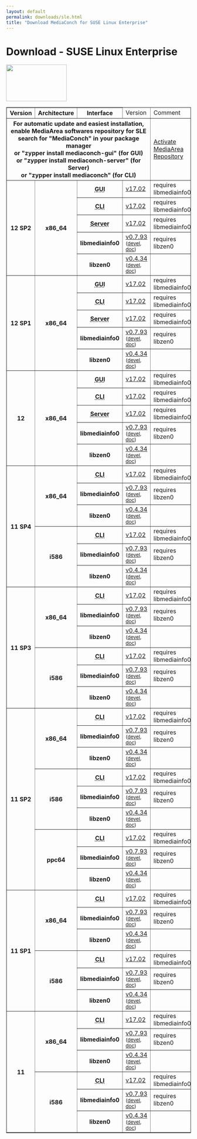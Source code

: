 ```yaml
---
layout: default
permalink: downloads/sle.html
title: "Download MediaConch for SUSE Linux Enterprise"
---
```


# Download - SUSE Linux Enterprise

<img src="/MediaConch/images/Suse.png" width="165" height="100"><br />

<table border="1">
<thead>
<tr class="table-header">
    <th>Version</th>
    <th>Architecture</th>
    <th>Interface</th>
    <td>Version</td>
    <td>Comment</td>
</tr>
</thead>
<tbody>
<tr>
    <th colspan="4">For automatic update and easiest installation, enable MediaArea softwares repository for SLE<br />search for "MediaConch" in your package manager<br />or "zypper install mediaconch-gui" (for GUI)<br /> or "zypper install mediaconch-server" (for Server)<br /> or "zypper install mediaconch" (for CLI)</th>
    <td><a href='/Repos'>Activate MediaArea Repository</a></td>
</tr>

<tr>
    <th rowspan="5" id="12_SP2">12 SP2</th>
    <th rowspan="5" id="12_SP2.x86_64">x86_64</th>
    <th><abbr title="Graphical User Interface">GUI</abbr></th>
    <td><a href="//mediaarea.net/download/binary/mediaconch-gui/17.02/mediaconch-gui-17.02.x86_64.SLE_12_SP2.rpm">v17.02</a></td>
    <td>requires libmediainfo0</td>
</tr>
<tr>
    <th><abbr title="Command Line Interface">CLI</abbr></th>
    <td><a href="//mediaarea.net/download/binary/mediaconch/17.02/mediaconch-17.02.x86_64.SLE_12_SP2.rpm">v17.02</a></td>
    <td>requires libmediainfo0</td>
</tr>
<tr>
    <th><abbr title="Server">Server</abbr></th>
    <td><a href="//mediaarea.net/download/binary/mediaconch-server/17.02/mediaconch-server-17.02.x86_64.SLE_12_SP2.rpm">v17.02</a></td>
    <td>requires libmediainfo0</td>
</tr>
<tr>
    <th>libmediainfo0</th>
    <td><a href="//mediaarea.net/download/binary/libmediainfo0/0.7.93/libmediainfo0-0.7.93.x86_64.SLE_12_SP2.rpm">v0.7.93</a> <small>(<a href="//mediaarea.net/download/binary/libmediainfo0/0.7.93/libmediainfo-devel-0.7.93.x86_64.SLE_12_SP2.rpm">devel</a>, <a href="//mediaarea.net/download/binary/libmediainfo0/0.7.93/libmediainfo-doc-0.7.93.x86_64.SLE_12_SP2.rpm">doc</a>)</small></td>
    <td>requires libzen0</td>
</tr>
<tr>
    <th>libzen0</th>
    <td><a href="//mediaarea.net/download/binary/libzen0/0.4.34/libzen0-0.4.34.x86_64.SLE_12_SP2.rpm">v0.4.34</a> <small>(<a href="//mediaarea.net/download/binary/libzen0/0.4.34/libzen-devel-0.4.34.x86_64.SLE_12_SP2.rpm">devel</a>, <a href="//mediaarea.net/download/binary/libzen0/0.4.34/libzen-doc-0.4.34.x86_64.SLE_12_SP2.rpm">doc</a>)</small></td>
    <td>&nbsp;</td>
</tr>
<tr>
    <th rowspan="5" id="12_SP1">12 SP1</th>
    <th rowspan="5" id="12_SP1.x86_64">x86_64</th>
    <th><abbr title="Graphical User Interface">GUI</abbr></th>
    <td><a href="//mediaarea.net/download/binary/mediaconch-gui/17.02/mediaconch-gui-17.02.x86_64.SLE_12_SP1.rpm">v17.02</a></td>
    <td>requires libmediainfo0</td>
</tr>
<tr>
    <th><abbr title="Command Line Interface">CLI</abbr></th>
    <td><a href="//mediaarea.net/download/binary/mediaconch/17.02/mediaconch-17.02.x86_64.SLE_12_SP1.rpm">v17.02</a></td>
    <td>requires libmediainfo0</td>
</tr>
<tr>
    <th><abbr title="Server">Server</abbr></th>
    <td><a href="//mediaarea.net/download/binary/mediaconch-server/17.02/mediaconch-server-17.02.x86_64.SLE_12_SP1.rpm">v17.02</a></td>
    <td>requires libmediainfo0</td>
</tr>
<tr>
    <th>libmediainfo0</th>
    <td><a href="//mediaarea.net/download/binary/libmediainfo0/0.7.93/libmediainfo0-0.7.93.x86_64.SLE_12_SP1.rpm">v0.7.93</a> <small>(<a href="//mediaarea.net/download/binary/libmediainfo0/0.7.93/libmediainfo-devel-0.7.93.x86_64.SLE_12_SP1.rpm">devel</a>, <a href="//mediaarea.net/download/binary/libmediainfo0/0.7.93/libmediainfo-doc-0.7.93.x86_64.SLE_12_SP1.rpm">doc</a>)</small></td>
    <td>requires libzen0</td>
</tr>
<tr>
    <th>libzen0</th>
    <td><a href="//mediaarea.net/download/binary/libzen0/0.4.34/libzen0-0.4.34.x86_64.SLE_12_SP1.rpm">v0.4.34</a> <small>(<a href="//mediaarea.net/download/binary/libzen0/0.4.34/libzen-devel-0.4.34.x86_64.SLE_12_SP1.rpm">devel</a>, <a href="//mediaarea.net/download/binary/libzen0/0.4.34/libzen-doc-0.4.34.x86_64.SLE_12_SP1.rpm">doc</a>)</small></td>
    <td>&nbsp;</td>
</tr>
<tr>
    <th rowspan="5" id="12">12</th>
    <th rowspan="5" id="12.x86_64">x86_64</th>
    <th><abbr title="Graphical User Interface">GUI</abbr></th>
    <td><a href="//mediaarea.net/download/binary/mediaconch-gui/17.02/mediaconch-gui-17.02.x86_64.SLE_12.rpm">v17.02</a></td>
    <td>requires libmediainfo0</td>
</tr>
<tr>
    <th><abbr title="Command Line Interface">CLI</abbr></th>
    <td><a href="//mediaarea.net/download/binary/mediaconch/17.02/mediaconch-17.02.x86_64.SLE_12.rpm">v17.02</a></td>
    <td>requires libmediainfo0</td>
</tr>
<tr>
    <th><abbr title="Server">Server</abbr></th>
    <td><a href="//mediaarea.net/download/binary/mediaconch-server/17.02/mediaconch-server-17.02.x86_64.SLE_12.rpm">v17.02</a></td>
    <td>requires libmediainfo0</td>
</tr>
<tr>
    <th>libmediainfo0</th>
    <td><a href="//mediaarea.net/download/binary/libmediainfo0/0.7.93/libmediainfo0-0.7.93.x86_64.SLE_12.rpm">v0.7.93</a> <small>(<a href="//mediaarea.net/download/binary/libmediainfo0/0.7.93/libmediainfo-devel-0.7.93.x86_64.SLE_12.rpm">devel</a>, <a href="//mediaarea.net/download/binary/libmediainfo0/0.7.93/libmediainfo-doc-0.7.93.x86_64.SLE_12.rpm">doc</a>)</small></td>
    <td>requires libzen0</td>
</tr>
<tr>
    <th>libzen0</th>
    <td><a href="//mediaarea.net/download/binary/libzen0/0.4.34/libzen0-0.4.34.x86_64.SLE_12.rpm">v0.4.34</a> <small>(<a href="//mediaarea.net/download/binary/libzen0/0.4.34/libzen-devel-0.4.34.x86_64.SLE_12.rpm">devel</a>, <a href="//mediaarea.net/download/binary/libzen0/0.4.34/libzen-doc-0.4.34.x86_64.SLE_12.rpm">doc</a>)</small></td>
    <td>&nbsp;</td>
</tr>
<tr>
    <th rowspan="6" id="11_SP4">11 SP4</th>
    <th rowspan="3" id="11_SP4.x86_64">x86_64</th>
    <th><abbr title="Command Line Interface">CLI</abbr></th>
    <td><a href="//mediaarea.net/download/binary/mediaconch/17.02/mediaconch-17.02.x86_64.SLE_11_SP4.rpm">v17.02</a></td>
    <td>requires libmediainfo0</td>
</tr>
<tr>
    <th>libmediainfo0</th>
    <td><a href="//mediaarea.net/download/binary/libmediainfo0/0.7.93/libmediainfo0-0.7.93.x86_64.SLE_11_SP4.rpm">v0.7.93</a> <small>(<a href="//mediaarea.net/download/binary/libmediainfo0/0.7.93/libmediainfo-devel-0.7.93.x86_64.SLE_11_SP4.rpm">devel</a>, <a href="//mediaarea.net/download/binary/libmediainfo0/0.7.93/libmediainfo-doc-0.7.93.x86_64.SLE_11_SP4.rpm">doc</a>)</small></td>
    <td>requires libzen0</td>
</tr>
<tr>
    <th>libzen0</th>
    <td><a href="//mediaarea.net/download/binary/libzen0/0.4.34/libzen0-0.4.34.x86_64.SLE_11_SP4.rpm">v0.4.34</a> <small>(<a href="//mediaarea.net/download/binary/libzen0/0.4.34/libzen-devel-0.4.34.x86_64.SLE_11_SP4.rpm">devel</a>, <a href="//mediaarea.net/download/binary/libzen0/0.4.34/libzen-doc-0.4.34.x86_64.SLE_11_SP4.rpm">doc</a>)</small></td>
    <td>&nbsp;</td>
</tr>
<tr>
    <th rowspan="3" id="11_SP4.i586">i586</th>
    <th><abbr title="Command Line Interface">CLI</abbr></th>
    <td><a href="//mediaarea.net/download/binary/mediaconch/17.02/mediaconch-17.02.i586.SLE_11_SP4.rpm">v17.02</a></td>
    <td>requires libmediainfo0</td>
</tr>
<tr>
    <th>libmediainfo0</th>
    <td><a href="//mediaarea.net/download/binary/libmediainfo0/0.7.93/libmediainfo0-0.7.93.i586.SLE_11_SP4.rpm">v0.7.93</a> <small>(<a href="//mediaarea.net/download/binary/libmediainfo0/0.7.93/libmediainfo-devel-0.7.93.i586.SLE_11_SP4.rpm">devel</a>, <a href="//mediaarea.net/download/binary/libmediainfo0/0.7.93/libmediainfo-doc-0.7.93.i586.SLE_11_SP4.rpm">doc</a>)</small></td>
    <td>requires libzen0</td>
</tr>
<tr>
    <th>libzen0</th>
    <td><a href="//mediaarea.net/download/binary/libzen0/0.4.34/libzen0-0.4.34.i586.SLE_11_SP4.rpm">v0.4.34</a> <small>(<a href="//mediaarea.net/download/binary/libzen0/0.4.34/libzen-devel-0.4.34.i586.SLE_11_SP4.rpm">devel</a>, <a href="//mediaarea.net/download/binary/libzen0/0.4.34/libzen-doc-0.4.34.i586.SLE_11_SP4.rpm">doc</a>)</small></td>
    <td>&nbsp;</td>
</tr>
<tr>
    <th rowspan="6" id="11_SP3">11 SP3</th>
    <th rowspan="3" id="11_SP3.x86_64">x86_64</th>
    <th><abbr title="Command Line Interface">CLI</abbr></th>
    <td><a href="//mediaarea.net/download/binary/mediaconch/17.02/mediaconch-17.02.x86_64.SLE_11_SP3.rpm">v17.02</a></td>
    <td>requires libmediainfo0</td>
</tr>
<tr>
    <th>libmediainfo0</th>
    <td><a href="//mediaarea.net/download/binary/libmediainfo0/0.7.93/libmediainfo0-0.7.93.x86_64.SLE_11_SP3.rpm">v0.7.93</a> <small>(<a href="//mediaarea.net/download/binary/libmediainfo0/0.7.93/libmediainfo-devel-0.7.93.x86_64.SLE_11_SP3.rpm">devel</a>, <a href="//mediaarea.net/download/binary/libmediainfo0/0.7.93/libmediainfo-doc-0.7.93.x86_64.SLE_11_SP3.rpm">doc</a>)</small></td>
    <td>requires libzen0</td>
</tr>
<tr>
    <th>libzen0</th>
    <td><a href="//mediaarea.net/download/binary/libzen0/0.4.34/libzen0-0.4.34.x86_64.SLE_11_SP3.rpm">v0.4.34</a> <small>(<a href="//mediaarea.net/download/binary/libzen0/0.4.34/libzen-devel-0.4.34.x86_64.SLE_11_SP3.rpm">devel</a>, <a href="//mediaarea.net/download/binary/libzen0/0.4.34/libzen-doc-0.4.34.x86_64.SLE_11_SP3.rpm">doc</a>)</small></td>
    <td>&nbsp;</td>
</tr>
<tr>
    <th rowspan="3" id="11_SP3.i586">i586</th>
    <th><abbr title="Command Line Interface">CLI</abbr></th>
    <td><a href="//mediaarea.net/download/binary/mediaconch/17.02/mediaconch-17.02.i586.SLE_11_SP3.rpm">v17.02</a></td>
    <td>requires libmediainfo0</td>
</tr>
<tr>
    <th>libmediainfo0</th>
    <td><a href="//mediaarea.net/download/binary/libmediainfo0/0.7.93/libmediainfo0-0.7.93.i586.SLE_11_SP3.rpm">v0.7.93</a> <small>(<a href="//mediaarea.net/download/binary/libmediainfo0/0.7.93/libmediainfo-devel-0.7.93.i586.SLE_11_SP3.rpm">devel</a>, <a href="//mediaarea.net/download/binary/libmediainfo0/0.7.93/libmediainfo-doc-0.7.93.i586.SLE_11_SP3.rpm">doc</a>)</small></td>
    <td>requires libzen0</td>
</tr>
<tr>
    <th>libzen0</th>
    <td><a href="//mediaarea.net/download/binary/libzen0/0.4.34/libzen0-0.4.34.i586.SLE_11_SP3.rpm">v0.4.34</a> <small>(<a href="//mediaarea.net/download/binary/libzen0/0.4.34/libzen-devel-0.4.34.i586.SLE_11_SP3.rpm">devel</a>, <a href="//mediaarea.net/download/binary/libzen0/0.4.34/libzen-doc-0.4.34.i586.SLE_11_SP3.rpm">doc</a>)</small></td>
    <td>&nbsp;</td>
</tr>
<tr>
    <th rowspan="9" id="11_SP2">11 SP2</th>
    <th rowspan="3" id="11_SP2.x86_64">x86_64</th>
    <th><abbr title="Command Line Interface">CLI</abbr></th>
    <td><a href="//mediaarea.net/download/binary/mediaconch/17.02/mediaconch-17.02.x86_64.SLE_11_SP2.rpm">v17.02</a></td>
    <td>requires libmediainfo0</td>
</tr>
<tr>
    <th>libmediainfo0</th>
    <td><a href="//mediaarea.net/download/binary/libmediainfo0/0.7.93/libmediainfo0-0.7.93.x86_64.SLE_11_SP2.rpm">v0.7.93</a> <small>(<a href="//mediaarea.net/download/binary/libmediainfo0/0.7.93/libmediainfo-devel-0.7.93.x86_64.SLE_11_SP2.rpm">devel</a>, <a href="//mediaarea.net/download/binary/libmediainfo0/0.7.93/libmediainfo-doc-0.7.93.x86_64.SLE_11_SP2.rpm">doc</a>)</small></td>
    <td>requires libzen0</td>
</tr>
<tr>
    <th>libzen0</th>
    <td><a href="//mediaarea.net/download/binary/libzen0/0.4.34/libzen0-0.4.34.x86_64.SLE_11_SP2.rpm">v0.4.34</a> <small>(<a href="//mediaarea.net/download/binary/libzen0/0.4.34/libzen-devel-0.4.34.x86_64.SLE_11_SP2.rpm">devel</a>, <a href="//mediaarea.net/download/binary/libzen0/0.4.34/libzen-doc-0.4.34.x86_64.SLE_11_SP2.rpm">doc</a>)</small></td>
    <td>&nbsp;</td>
</tr>
<tr>
    <th rowspan="3" id="11_SP2.i586">i586</th>
    <th><abbr title="Command Line Interface">CLI</abbr></th>
    <td><a href="//mediaarea.net/download/binary/mediaconch/17.02/mediaconch-17.02.i586.SLE_11_SP2.rpm">v17.02</a></td>
    <td>requires libmediainfo0</td>
</tr>
<tr>
    <th>libmediainfo0</th>
    <td><a href="//mediaarea.net/download/binary/libmediainfo0/0.7.93/libmediainfo0-0.7.93.i586.SLE_11_SP2.rpm">v0.7.93</a> <small>(<a href="//mediaarea.net/download/binary/libmediainfo0/0.7.93/libmediainfo-devel-0.7.93.i586.SLE_11_SP2.rpm">devel</a>, <a href="//mediaarea.net/download/binary/libmediainfo0/0.7.93/libmediainfo-doc-0.7.93.i586.SLE_11_SP2.rpm">doc</a>)</small></td>
    <td>requires libzen0</td>
</tr>
<tr>
    <th>libzen0</th>
    <td><a href="//mediaarea.net/download/binary/libzen0/0.4.34/libzen0-0.4.34.i586.SLE_11_SP2.rpm">v0.4.34</a> <small>(<a href="//mediaarea.net/download/binary/libzen0/0.4.34/libzen-devel-0.4.34.i586.SLE_11_SP2.rpm">devel</a>, <a href="//mediaarea.net/download/binary/libzen0/0.4.34/libzen-doc-0.4.34.i586.SLE_11_SP2.rpm">doc</a>)</small></td>
    <td>&nbsp;</td>
</tr>
<tr>
    <th rowspan="3" id="11_SP2.ppc64">ppc64</th>
    <th><abbr title="Command Line Interface">CLI</abbr></th>
    <td><a href="//mediaarea.net/download/binary/mediaconch/17.02/mediaconch-17.02.ppc64.SLE_11_SP2.rpm">v17.02</a></td>
    <td>requires libmediainfo0</td>
</tr>
<tr>
    <th>libmediainfo0</th>
    <td><a href="//mediaarea.net/download/binary/libmediainfo0/0.7.93/libmediainfo0-0.7.93.ppc64.SLE_11_SP2.rpm">v0.7.93</a> <small>(<a href="//mediaarea.net/download/binary/libmediainfo0/0.7.93/libmediainfo-devel-0.7.93.ppc64.SLE_11_SP2.rpm">devel</a>, <a href="//mediaarea.net/download/binary/libmediainfo0/0.7.93/libmediainfo-doc-0.7.93.ppc64.SLE_11_SP2.rpm">doc</a>)</small></td>
    <td>requires libzen0</td>
</tr>
<tr>
    <th>libzen0</th>
    <td><a href="//mediaarea.net/download/binary/libzen0/0.4.34/libzen0-0.4.34.ppc64.SLE_11_SP2.rpm">v0.4.34</a> <small>(<a href="//mediaarea.net/download/binary/libzen0/0.4.34/libzen-devel-0.4.34.ppc64.SLE_11_SP2.rpm">devel</a>, <a href="//mediaarea.net/download/binary/libzen0/0.4.34/libzen-doc-0.4.34.ppc64.SLE_11_SP2.rpm">doc</a>)</small></td>
    <td>&nbsp;</td>
</tr>
<tr>
    <th rowspan="6" id="11_SP1">11 SP1</th>
    <th rowspan="3" id="11_SP1.x86_64">x86_64</th>
    <th><abbr title="Command Line Interface">CLI</abbr></th>
    <td><a href="//mediaarea.net/download/binary/mediaconch/17.02/mediaconch-17.02.x86_64.SLE_11_SP1.rpm">v17.02</a></td>
    <td>requires libmediainfo0</td>
</tr>
<tr>
    <th>libmediainfo0</th>
    <td><a href="//mediaarea.net/download/binary/libmediainfo0/0.7.93/libmediainfo0-0.7.93.x86_64.SLE_11_SP1.rpm">v0.7.93</a> <small>(<a href="//mediaarea.net/download/binary/libmediainfo0/0.7.93/libmediainfo-devel-0.7.93.x86_64.SLE_11_SP1.rpm">devel</a>, <a href="//mediaarea.net/download/binary/libmediainfo0/0.7.93/libmediainfo-doc-0.7.93.x86_64.SLE_11_SP1.rpm">doc</a>)</small></td>
    <td>requires libzen0</td>
</tr>
<tr>
    <th>libzen0</th>
    <td><a href="//mediaarea.net/download/binary/libzen0/0.4.34/libzen0-0.4.34.x86_64.SLE_11_SP1.rpm">v0.4.34</a> <small>(<a href="//mediaarea.net/download/binary/libzen0/0.4.34/libzen-devel-0.4.34.x86_64.SLE_11_SP1.rpm">devel</a>, <a href="//mediaarea.net/download/binary/libzen0/0.4.34/libzen-doc-0.4.34.x86_64.SLE_11_SP1.rpm">doc</a>)</small></td>
    <td>&nbsp;</td>
</tr>
<tr>
    <th rowspan="3" id="11_SP1.i586">i586</th>
    <th><abbr title="Command Line Interface">CLI</abbr></th>
    <td><a href="//mediaarea.net/download/binary/mediaconch/17.02/mediaconch-17.02.i586.SLE_11_SP1.rpm">v17.02</a></td>
    <td>requires libmediainfo0</td>
</tr>
<tr>
    <th>libmediainfo0</th>
    <td><a href="//mediaarea.net/download/binary/libmediainfo0/0.7.93/libmediainfo0-0.7.93.i586.SLE_11_SP1.rpm">v0.7.93</a> <small>(<a href="//mediaarea.net/download/binary/libmediainfo0/0.7.93/libmediainfo-devel-0.7.93.i586.SLE_11_SP1.rpm">devel</a>, <a href="//mediaarea.net/download/binary/libmediainfo0/0.7.93/libmediainfo-doc-0.7.93.i586.SLE_11_SP1.rpm">doc</a>)</small></td>
    <td>requires libzen0</td>
</tr>
<tr>
    <th>libzen0</th>
    <td><a href="//mediaarea.net/download/binary/libzen0/0.4.34/libzen0-0.4.34.i586.SLE_11_SP1.rpm">v0.4.34</a> <small>(<a href="//mediaarea.net/download/binary/libzen0/0.4.34/libzen-devel-0.4.34.i586.SLE_11_SP1.rpm">devel</a>, <a href="//mediaarea.net/download/binary/libzen0/0.4.34/libzen-doc-0.4.34.i586.SLE_11_SP1.rpm">doc</a>)</small></td>
    <td>&nbsp;</td>
</tr>
<tr>
    <th rowspan="6" id="11">11</th>
    <th rowspan="3" id="11.x86_64">x86_64</th>
    <th><abbr title="Command Line Interface">CLI</abbr></th>
    <td><a href="//mediaarea.net/download/binary/mediaconch/17.02/mediaconch-17.02.x86_64.SLE_11.rpm">v17.02</a></td>
    <td>requires libmediainfo0</td>
</tr>
<tr>
    <th>libmediainfo0</th>
    <td><a href="//mediaarea.net/download/binary/libmediainfo0/0.7.93/libmediainfo0-0.7.93.x86_64.SLE_11.rpm">v0.7.93</a> <small>(<a href="//mediaarea.net/download/binary/libmediainfo0/0.7.93/libmediainfo-devel-0.7.93.x86_64.SLE_11.rpm">devel</a>, <a href="//mediaarea.net/download/binary/libmediainfo0/0.7.93/libmediainfo-doc-0.7.93.x86_64.SLE_11.rpm">doc</a>)</small></td>
    <td>requires libzen0</td>
</tr>
<tr>
    <th>libzen0</th>
    <td><a href="//mediaarea.net/download/binary/libzen0/0.4.34/libzen0-0.4.34.x86_64.SLE_11.rpm">v0.4.34</a> <small>(<a href="//mediaarea.net/download/binary/libzen0/0.4.34/libzen-devel-0.4.34.x86_64.SLE_11.rpm">devel</a>, <a href="//mediaarea.net/download/binary/libzen0/0.4.34/libzen-doc-0.4.34.x86_64.SLE_11.rpm">doc</a>)</small></td>
    <td>&nbsp;</td>
</tr>
<tr>
    <th rowspan="3" id="11.i586">i586</th>
    <th><abbr title="Command Line Interface">CLI</abbr></th>
    <td><a href="//mediaarea.net/download/binary/mediaconch/17.02/mediaconch-17.02.i586.SLE_11.rpm">v17.02</a></td>
    <td>requires libmediainfo0</td>
</tr>
<tr>
    <th>libmediainfo0</th>
    <td><a href="//mediaarea.net/download/binary/libmediainfo0/0.7.93/libmediainfo0-0.7.93.i586.SLE_11.rpm">v0.7.93</a> <small>(<a href="//mediaarea.net/download/binary/libmediainfo0/0.7.93/libmediainfo-devel-0.7.93.i586.SLE_11.rpm">devel</a>, <a href="//mediaarea.net/download/binary/libmediainfo0/0.7.93/libmediainfo-doc-0.7.93.i586.SLE_11.rpm">doc</a>)</small></td>
    <td>requires libzen0</td>
</tr>
<tr>
    <th>libzen0</th>
    <td><a href="//mediaarea.net/download/binary/libzen0/0.4.34/libzen0-0.4.34.i586.SLE_11.rpm">v0.4.34</a> <small>(<a href="//mediaarea.net/download/binary/libzen0/0.4.34/libzen-devel-0.4.34.i586.SLE_11.rpm">devel</a>, <a href="//mediaarea.net/download/binary/libzen0/0.4.34/libzen-doc-0.4.34.i586.SLE_11.rpm">doc</a>)</small></td>
    <td>&nbsp;</td>
</tr>
</tbody>
</table>
